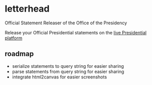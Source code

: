 # letterhead
Official Statement Releaser of the Office of the Presidency

Release your Official Presidential statements on the [live Presidential platform](https://jamescarney3.github.io/letterhead/)

## roadmap
- serialize statements to query string for easier sharing
- parse statements from query string for easier sharing
- integrate html2canvas for easier screenshots
